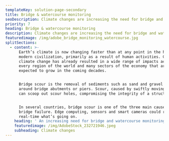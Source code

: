 ```yaml
---
templateKey: solution-page-secondary
title: Bridge & watercourse monitoring
seoDescription: Climate changes are increasing the need for bridge and watercourse monitoring
priority: 7
heading: Bridge & watercourse monitoring
description: Climate changes are increasing the need for bridge and watercourse monitoring
featuredimage: /img/adobe_bridge_monitoring_watercourse.jpg
splitSections:
  - content: >-
      Earth’s climate is now changing faster than at any point in the history of
      modern civilization, primarily as a result of human activities. Global
      climate change has already resulted in a wide range of impacts across
      every region of the world and many sectors of the economy that are
      expected to grow in the coming decades. 


      Bridge scour is the removal of sediments such as sand and gravel from
      around bridge abutments or piers. Scour, caused by swiftly moving water,
      can scoop out scour holes, compromising the integrity of a structure. 


      In several countries, bridge scour is one of the three main causes of
      bridge failure. Edge computing, sensors and smart cameras could report in
      real-time what’s going on.
    heading: ' An increasing need for bridge and watercourse monitoring'
    featuredimage: /img/AdobeStock_232721946.jpeg
    subheading: Climate changes
---
```



